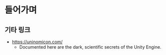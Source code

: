 # 들어가며


## 기타 링크

- <https://uninomicon.com/>
  - Documented here are the dark, scientific secrets of the Unity Engine.
